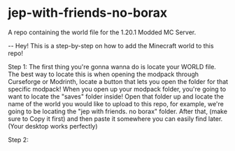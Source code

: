 # jep-with-friends-no-borax
A repo containing the world file for the 1.20.1 Modded MC Server.

-- Hey! This is a step-by-step on how to add the Minecraft world to this repo!

Step 1: The first thing you're gonna wanna do is locate your WORLD file. The best way to locate this is when opening the modpack through Curseforge or Modrinth, locate a button that lets you open the folder for that specific modpack! When you open up your modpack folder, you're going to want to locate the "saves" folder inside! Open that folder up and locate the name of the world you would like to upload to this repo, for example, we're going to be locating the "jep with friends. no borax" folder. After that, (make sure to Copy it first) and then paste it somewhere you can easily find later. (Your desktop works perfectly)

Step 2: 
